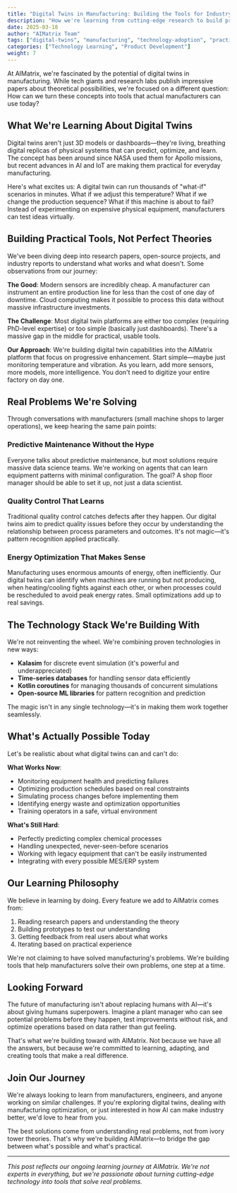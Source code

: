 ```yaml
---
title: "Digital Twins in Manufacturing: Building the Tools for Industry 4.0"
description: "How we're learning from cutting-edge research to build practical digital twin solutions that manufacturers can actually use"
date: 2025-03-18
author: "AIMatrix Team"
tags: ["digital-twins", "manufacturing", "technology-adoption", "practical-ai"]
categories: ["Technology Learning", "Product Development"]
weight: 7
---
```


At AIMatrix, we're fascinated by the potential of digital twins in manufacturing. While tech giants and research labs publish impressive papers about theoretical possibilities, we're focused on a different question: How can we turn these concepts into tools that actual manufacturers can use today?

## What We're Learning About Digital Twins

Digital twins aren't just 3D models or dashboards—they're living, breathing digital replicas of physical systems that can predict, optimize, and learn. The concept has been around since NASA used them for Apollo missions, but recent advances in AI and IoT are making them practical for everyday manufacturing.

Here's what excites us: A digital twin can run thousands of "what-if" scenarios in minutes. What if we adjust this temperature? What if we change the production sequence? What if this machine is about to fail? Instead of experimenting on expensive physical equipment, manufacturers can test ideas virtually.

## Building Practical Tools, Not Perfect Theories

We've been diving deep into research papers, open-source projects, and industry reports to understand what works and what doesn't. Some observations from our journey:

**The Good**: Modern sensors are incredibly cheap. A manufacturer can instrument an entire production line for less than the cost of one day of downtime. Cloud computing makes it possible to process this data without massive infrastructure investments.

**The Challenge**: Most digital twin platforms are either too complex (requiring PhD-level expertise) or too simple (basically just dashboards). There's a massive gap in the middle for practical, usable tools.

**Our Approach**: We're building digital twin capabilities into the AIMatrix platform that focus on progressive enhancement. Start simple—maybe just monitoring temperature and vibration. As you learn, add more sensors, more models, more intelligence. You don't need to digitize your entire factory on day one.

## Real Problems We're Solving

Through conversations with manufacturers (small machine shops to larger operations), we keep hearing the same pain points:

### Predictive Maintenance Without the Hype
Everyone talks about predictive maintenance, but most solutions require massive data science teams. We're working on agents that can learn equipment patterns with minimal configuration. The goal? A shop floor manager should be able to set it up, not just a data scientist.

### Quality Control That Learns
Traditional quality control catches defects after they happen. Our digital twins aim to predict quality issues before they occur by understanding the relationship between process parameters and outcomes. It's not magic—it's pattern recognition applied practically.

### Energy Optimization That Makes Sense
Manufacturing uses enormous amounts of energy, often inefficiently. Our digital twins can identify when machines are running but not producing, when heating/cooling fights against each other, or when processes could be rescheduled to avoid peak energy rates. Small optimizations add up to real savings.

## The Technology Stack We're Building With

We're not reinventing the wheel. We're combining proven technologies in new ways:

- **Kalasim** for discrete event simulation (it's powerful and underappreciated)
- **Time-series databases** for handling sensor data efficiently
- **Kotlin coroutines** for managing thousands of concurrent simulations
- **Open-source ML libraries** for pattern recognition and prediction

The magic isn't in any single technology—it's in making them work together seamlessly.

## What's Actually Possible Today

Let's be realistic about what digital twins can and can't do:

**What Works Now**:
- Monitoring equipment health and predicting failures
- Optimizing production schedules based on real constraints
- Simulating process changes before implementing them
- Identifying energy waste and optimization opportunities
- Training operators in a safe, virtual environment

**What's Still Hard**:
- Perfectly predicting complex chemical processes
- Handling unexpected, never-seen-before scenarios
- Working with legacy equipment that can't be easily instrumented
- Integrating with every possible MES/ERP system

## Our Learning Philosophy

We believe in learning by doing. Every feature we add to AIMatrix comes from:
1. Reading research papers and understanding the theory
2. Building prototypes to test our understanding
3. Getting feedback from real users about what works
4. Iterating based on practical experience

We're not claiming to have solved manufacturing's problems. We're building tools that help manufacturers solve their own problems, one step at a time.

## Looking Forward

The future of manufacturing isn't about replacing humans with AI—it's about giving humans superpowers. Imagine a plant manager who can see potential problems before they happen, test improvements without risk, and optimize operations based on data rather than gut feeling.

That's what we're building toward with AIMatrix. Not because we have all the answers, but because we're committed to learning, adapting, and creating tools that make a real difference.

## Join Our Journey

We're always looking to learn from manufacturers, engineers, and anyone working on similar challenges. If you're exploring digital twins, dealing with manufacturing optimization, or just interested in how AI can make industry better, we'd love to hear from you.

The best solutions come from understanding real problems, not from ivory tower theories. That's why we're building AIMatrix—to bridge the gap between what's possible and what's practical.

---

*This post reflects our ongoing learning journey at AIMatrix. We're not experts in everything, but we're passionate about turning cutting-edge technology into tools that solve real problems.*
